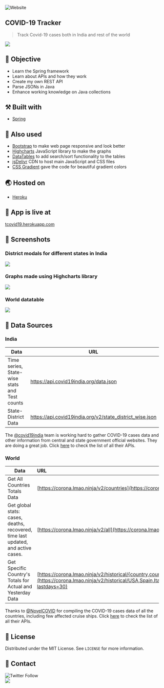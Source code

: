 ![Website](https://img.shields.io/website?down_color=red&down_message=down&style=for-the-badge&up_color=brightgreen&up_message=running&url=http%3A%2F%2Ftcovid19.herokuapp.com%2F)

## COVID-19 Tracker
> Track Covid-19 cases both in India and rest of the world

![](https://raw.githubusercontent.com/thecoducer/covid19-tracker/master/screenshots/india-counters.png)

## 🧐 Objective
* Learn the Spring framework
* Learn about APIs and how they work
* Create my own REST API
* Parse JSONs in Java
* Enhance working knowledge on Java collections

## ⚒️ Built with
* [Spring](https://spring.io/)

## 🧰 Also used
* [Bootstrap](https://getbootstrap.com/) to make web page responsive and look better
* [Highcharts](http://www.highcharts.com/) JavaScript library to make the graphs
* [DataTables](https://datatables.net/) to add search/sort functionality to the tables
* [jsDelivr](https://www.jsdelivr.com/) CDN to host main JavaScript and CSS files
* [CSS Gradient](https://cssgradient.io/swatches/) gave the code for beautiful gradient colors

## 🌏 Hosted on
* [Heroku](https://www.heroku.com/)

## 🌻 App is live at
[tcovid19.herokuapp.com](http://tcovid19.herokuapp.com/)

## 📸 Screenshots

### District modals for different states in India
![](https://raw.githubusercontent.com/thecoducer/covid19-tracker/master/screenshots/district-modal.png)

### Graphs made using Highcharts library
![](https://raw.githubusercontent.com/thecoducer/covid19-tracker/master/screenshots/world-graphs.png)

### World datatable
![](https://raw.githubusercontent.com/thecoducer/covid19-tracker/master/screenshots/world-table.png)

## 📑 Data Sources

### India

| Data                                               | URL                                                      |
| -------------------------------------------------- | ---------------------------------------------------------|
| Time series, State-wise stats and Test counts      | https://api.covid19india.org/data.json                   |
| State-District Data                                | https://api.covid19india.org/v2/state_district_wise.json |

The [@covid19india](https://github.com/covid19india) team is working hard to gather COVID-19 cases data and other information from central and state government official websites. They are doing a great job. Click [here](https://api.covid19india.org/) to check the list of all their APIs. 

### World

| Data                                                   | URL                                                      |
| --------------------------------------------------     | :---------------------------------------------------------|
| Get All Countries Totals Data                          | [https://corona.lmao.ninja/v2/countries](https://corona.lmao.ninja/v2/countries?sort=cases)        |
| Get global stats: cases, deaths, recovered, time last updated, and active cases.                                | [https://corona.lmao.ninja/v2/all](https://corona.lmao.ninja/v2/all?yesterday=true) |
| Get Specific Country's Totals for Actual and Yesterday Data                          | [https://corona.lmao.ninja/v2/historical/{country,country,...}](https://corona.lmao.ninja/v2/historical/USA,Spain,Italy,Germany,France,China,Iran,UK,Turkey,Belgium,S.%20Korea,India?lastdays=30)        |

Thanks to [@NovelCOVID](https://github.com/NovelCOVID) for compiling the COVID-19 cases data of all the countries, including few affected cruise ships. Click [here](https://corona.lmao.ninja/docs/) to check the list of all their APIs. 

## 📝 License
Distributed under the MIT License. See `LICENSE` for more information.

## 📨 Contact
![Twitter Follow](https://img.shields.io/twitter/follow/thecoducer?style=social) \
![](https://img.shields.io/badge/%F0%9F%93%A7-mayukh5741%40gmail.com-blue)
